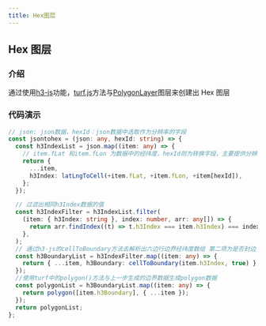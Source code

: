 ```yaml
---
title: Hex图层
---
```


## Hex 图层

### 介绍

通过使用[h3-js](https://www.npmjs.com/package/h3-js)功能，[turf.js](https://turfjs.fenxianglu.cn/category/helper/polygon.html)方法与[PolygonLayer](https://larkmap.antv.antgroup.com/components/layers/base-layers/polygon-layer)图层来创建出 Hex 图层

### 代码演示

<code src="./demos/default.tsx" compact  defaultShowCode></code>

```ts
// json: json数据，hexId：json数据中选取作为分辨率的字段
const jsontohex = (json: any, hexId: string) => {
  const h3IndexList = json.map((item: any) => {
    // item.fLat 和item.fLon 为数据中的经纬度，hexId则为转换字段，主要提供分辨率
    return {
      ...item,
      h3Index: latLngToCell(+item.fLat, +item.fLon, +item[hexId]),
    };
  });

  // 过滤出相同h3Index数据的值
  const h3IndexFilter = h3IndexList.filter(
    (item: { h3Index: string }, index: number, arr: any[]) => {
      return arr.findIndex((t) => t.h3Index === item.h3Index) === index;
    },
  );
  // 通过h3-js的cellToBoundary方法去解析出六边行边界经纬度数组 第二项为是否封边
  const h3BoundaryList = h3IndexFilter.map((item: any) => {
    return { ...item, h3Boundary: cellToBoundary(item.h3Index, true) };
  });
  //使用turf中的polygon()方法与上一步生成的边界数据生成polygon数据
  const polygonList = h3BoundaryList.map((item: any) => {
    return polygon([item.h3Boundary], { ...item });
  });
  return polygonList;
};
```

